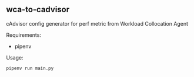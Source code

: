 wca-to-cadvisor
-----
cAdvisor config generator for perf metric from Workload Collocation Agent

Requirements:
- pipenv

Usage:

`pipenv run main.py`
